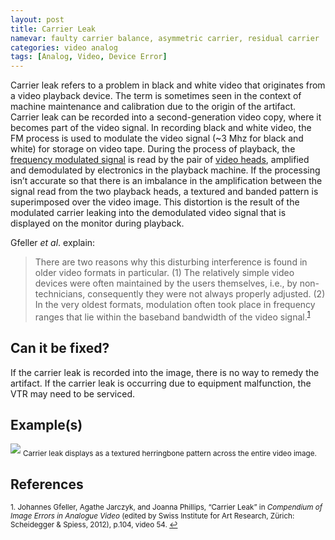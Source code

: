 ```yaml
---
layout: post
title: Carrier Leak
namevar: faulty carrier balance, asymmetric carrier, residual carrier
categories: video analog
tags: [Analog, Video, Device Error]
---
```


Carrier leak refers to a problem in black and white video that originates from a video playback device. The term is sometimes seen in the context of machine maintenance and calibration due to the origin of the artifact.  Carrier leak can be recorded into a second-generation video copy, where it becomes part of the video signal. In recording black and white video, the FM process is used to modulate the video signal (~3 Mhz for black and white) for storage on video tape. During the process of playback, the [frequency modulated signal](http://en.wikipedia.org/wiki/Frequency_modulation) is read by the pair of [video heads](http://en.wikipedia.org/wiki/Tape_head), amplified and demodulated by electronics in the playback machine. If the processing isn’t accurate so that there is an imbalance in the amplification between the signal read from the two playback heads, a textured and banded pattern is superimposed over the video image. This distortion is the result of the modulated carrier leaking into the demodulated video signal that is displayed on the monitor during playback.

Gfeller _et al_. explain:

<blockquote>There are two reasons why this disturbing interference is found in older video formats in particular.  
(1) The relatively simple video devices were often maintained by the users themselves, i.e., by non-technicians, consequently they were not always properly adjusted.  
(2) In the very oldest formats, modulation often took place in frequency ranges that lie within the baseband bandwidth of the video signal.<sup><a href="#fn1" id="ref1">1</a></sup></blockquote>

## Can it be fixed?

If the carrier leak is recorded into the image, there is no way to remedy the artifact. If the carrier leak is occurring due to equipment malfunction, the VTR may need to be serviced.

## Example(s)

<img src="{{ site.baseurl }}/images/CarrierLeak_Flat.jpg">
<sub>Carrier leak displays as a textured herringbone pattern across the entire video image.</sub>

## References

<sup id="fn1">1. Johannes Gfeller, Agathe Jarczyk, and Joanna Phillips, “Carrier Leak” in _Compendium of Image Errors in Analogue Video_ (edited by Swiss Institute for Art Research, Zürich: Scheidegger & Spiess, 2012), p.104, video 54. <a href="#ref1" title="Jump back to footnote 1 in the text.">↩</a></sup>  
